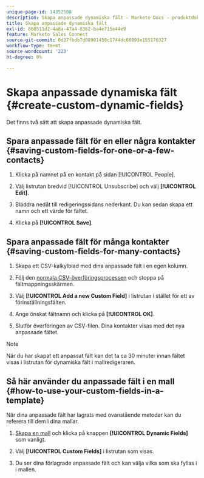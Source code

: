 ```yaml
---
unique-page-id: 14352508
description: Skapa anpassade dynamiska fält - Marketo Docs - produktdokumentation
title: Skapa anpassade dynamiska fält
exl-id: 860511d2-4a8a-47a4-8362-ba4e715e44e9
feature: Marketo Sales Connect
source-git-commit: 0d37fbdb7d08901458c1744dc68893e155176327
workflow-type: tm+mt
source-wordcount: '223'
ht-degree: 0%

---
```


# Skapa anpassade dynamiska fält {#create-custom-dynamic-fields}

Det finns två sätt att skapa anpassade dynamiska fält.

## Spara anpassade fält för en eller några kontakter {#saving-custom-fields-for-one-or-a-few-contacts}

1. Klicka på namnet på en kontakt på sidan [!UICONTROL People].

1. Välj listrutan bredvid [!UICONTROL Unsubscribe] och välj **[!UICONTROL Edit]**.

1. Bläddra nedåt till redigeringssidans nederkant. Du kan sedan skapa ett namn och ett värde för fältet.

1. Klicka på **[!UICONTROL Save]**.

## Spara anpassade fält för många kontakter {#saving-custom-fields-for-many-contacts}

1. Skapa ett CSV-kalkylblad med dina anpassade fält i en egen kolumn.

1. Följ den [normala CSV-överföringsprocessen](/help/marketo/product-docs/marketo-sales-connect/people/managing-contacts/import-contacts-via-csv.md) och stoppa på fältmappningsskärmen.

1. Välj **[!UICONTROL Add a new Custom Field]** i listrutan i stället för ett av förinställningsfälten.

1. Ange önskat fältnamn och klicka på **[!UICONTROL OK]**.

1. Slutför överföringen av CSV-filen. Dina kontakter visas med det nya anpassade fältet.

>[!NOTE]
>
>När du har skapat ett anpassat fält kan det ta ca 30 minuter innan fältet visas i listrutan för dynamiska fält i mallredigeraren.

## Så här använder du anpassade fält i en mall {#how-to-use-your-custom-fields-in-a-template}

När dina anpassade fält har lagrats med ovanstående metoder kan du referera till dem i dina mallar.

1. [Skapa en mall](/help/marketo/product-docs/marketo-sales-connect/templates/create-a-new-template.md) och klicka på knappen **[!UICONTROL Dynamic Fields]** som vanligt.

1. Välj **[!UICONTROL Custom Fields]** i listrutan som visas.

1. Du ser dina förlagrade anpassade fält och kan välja vilka som ska fyllas i i mallen.

